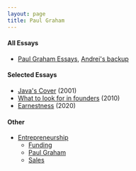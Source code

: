 ```yaml
---
layout: page
title: Paul Graham
---
```


#### All Essays
* [Paul Graham Essays](https://docs.google.com/spreadsheets/d/1KxqtbhnXXoPbvn0lE_iTa9OQVo_D7A0bdHVyzPZ38iU/edit#gid=0), [Andrei's backup](https://docs.google.com/spreadsheets/d/1LrQ9Ey7n1uJEst4NHgnc95cQB2bwtgcBTCZOJ-a23t8/edit#gid=0)
  
#### Selected Essays
* [Java's Cover](http://www.paulgraham.com/javacover.html) (2001)
* [What to look for in founders](http://www.paulgraham.com/founders.html) (2010)
* [Earnestness](http://www.paulgraham.com/earnest.html) (2020)


#### Other
* [Entrepreneurship](/entrepreneurship)
  * [Funding](/entrepreneurship/funding)
  * [Paul Graham](/entrepreneurship/paul_graham)
  * [Sales](/entrepreneurship/sales)
